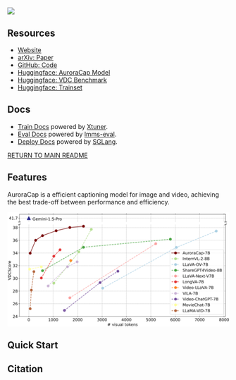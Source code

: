 <img src="../../assets/auroracap/teaser.png" align="center">

## Resources

- [Website](https://rese1f.github.io/aurora-web/)
- [arXiv: Paper]()
- [GitHub: Code](https://github.com/rese1f/aurora)
- [Huggingface: AuroraCap Model](https://huggingface.co/collections/Reself/auroracap-66d117ffe13bedda96702013)
- [Huggingface: VDC Benchmark](https://huggingface.co/datasets/Reself/Video-Detailed-Caption)
- [Huggingface: Trainset](https://huggingface.co/datasets/Reself/AuroraCap-trainset)

## Docs

- [Train Docs](TRAIN.md) powered by [Xtuner](https://github.com/InternLM/xtuner).
- [Eval Docs](EVAL.md) powered by [lmms-eval](https://github.com/EvolvingLMMs-Lab/lmms-eval).
- [Deploy Docs](DEPLOY.md) powered by [SGLang](https://github.com/sgl-project/sglang).

[RETURN TO MAIN README](../../README.md)

## Features

AuroraCap is a efficient captioning model for image and video, achieving the best trade-off between performance and efficiency.

<img src="../../assets/auroracap/vdc_baseline.png" align="center">


## Quick Start


## Citation
